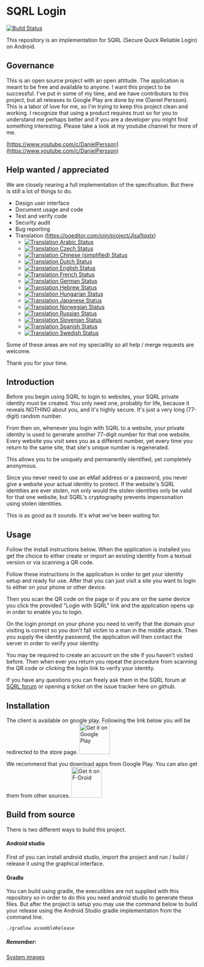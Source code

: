 # SQRL Login

[![Build Status](https://travis-ci.org/kalaspuffar/secure-quick-reliable-login.svg?branch=master)](https://travis-ci.org/kalaspuffar/secure-quick-reliable-login)

This repository is an implementation for SQRL (Secure Quick Reliable Login) on Android.

## Governance

This is an open source project with an open attitude. The application is meant to be free and
available to anyone. I want this project to be successful. I've put in some of my time, and we
have contributors to this project, but all releases to Google Play are done by me (Daniel Persson).
This is a labor of love for me, so I'm trying to keep this project clean and working.
I recognize that using a product requires trust so for you to understand me perhaps better
and if you are a developer you might find something interesting. Please take a look at my
youtube channel for more of me.

[https://www.youtube.com/c/DanielPersson](https://www.youtube.com/c/DanielPersson)

## Help wanted / appreciated

We are closely nearing a full implementation of the specification. But there is still a lot of things to do.

* Design user interface
* Document usage and code
* Test and verify code
* Security audit
* Bug reporting
* Translation (https://poeditor.com/join/project/Jlsa1tqxlx)
    * [![Translation Arabic Status](http://uhash.com/poeditor/ar.svg?t=11)](https://poeditor.com/join/project/Jlsa1tqxlx)
    * [![Translation Czech Status](http://uhash.com/poeditor/cs.svg?t=11)](https://poeditor.com/join/project/Jlsa1tqxlx)
    * [![Translation Chinese (simplified) Status](http://uhash.com/poeditor/zh-CN.svg?t=11)](https://poeditor.com/join/project/Jlsa1tqxlx)
    * [![Translation Dutch Status](http://uhash.com/poeditor/nl.svg?t=11)](https://poeditor.com/join/project/Jlsa1tqxlx)
    * [![Translation English Status](http://uhash.com/poeditor/en.svg?t=11)](https://poeditor.com/join/project/Jlsa1tqxlx)
    * [![Translation French Status](http://uhash.com/poeditor/fr.svg?t=11)](https://poeditor.com/join/project/Jlsa1tqxlx)
    * [![Translation German Status](http://uhash.com/poeditor/de.svg?t=11)](https://poeditor.com/join/project/Jlsa1tqxlx)
    * [![Translation Hebrew Status](http://uhash.com/poeditor/he.svg?t=11)](https://poeditor.com/join/project/Jlsa1tqxlx)
    * [![Translation Hungarian Status](http://uhash.com/poeditor/hu.svg?t=11)](https://poeditor.com/join/project/Jlsa1tqxlx)
    * [![Translation Japanese Status](http://uhash.com/poeditor/ja.svg?t=11)](https://poeditor.com/join/project/Jlsa1tqxlx)
    * [![Translation Norwegian Status](http://uhash.com/poeditor/no.svg?t=11)](https://poeditor.com/join/project/Jlsa1tqxlx)
    * [![Translation Russian Status](http://uhash.com/poeditor/ru.svg?t=11)](https://poeditor.com/join/project/Jlsa1tqxlx)
    * [![Translation Slovenian Status](http://uhash.com/poeditor/sl.svg?t=11)](https://poeditor.com/join/project/Jlsa1tqxlx)
    * [![Translation Spanish Status](http://uhash.com/poeditor/es.svg?t=11)](https://poeditor.com/join/project/Jlsa1tqxlx)
    * [![Translation Swedish Status](http://uhash.com/poeditor/sv.svg?t=11)](https://poeditor.com/join/project/Jlsa1tqxlx)

Some of these areas are not my speciallity so all help / merge requests are welcome.

Thank you for your time.

## Introduction

Before you begin using SQRL to login to websites, your SQRL private identity must be created. You only need one, probably for life, because it reveals NOTHING about you, and it's highly secure. It's just a very long (77-digit) random number.

From then on, whenever you login with SQRL to a website, your private identity is used to generate another 77-digit number for that one website. Every website you visit sees you as a different number, yet every time you return to the same site, that site's unique number is regenerated.

This allows you to be uniquely and permanently identified, yet completely anonymous.

Since you never need to use an eMail address or a password, you never give a website your actual identity to protect. If the website's SQRL identities are ever stolen, not only would the stolen identities only be valid for that one website, but SQRL's cryptography prevents impersonation using stolen identities.

This is as good as it sounds. It's what we've been waiting for.

## Usage

Follow the install instructions below. When the application is installed you get the choice to either
create or import an existing identity from a textual version or via scanning a QR code.

Follow these instructions in the application in order to get your identity setup and ready for use.
After that you can just visit a site you want to login to either on your phone or other device.

Then you scan the QR code on the page or if you are on the same device you click the provided
"Login with SQRL" link and the application opens up in order to enable you to login.

On the login prompt on your phone you need to verify that the domain your visiting is correct so you
don't fall victim to a man in the middle attack. Then you supply the identity password, the application
will then contact the server in order to verify your identity.

You may be required to create an account on the site if you haven't visited before. Then when ever you
return you repeat the procedure from scanning the QR code or clicking the login link to verify your identity.

If you have any questions you can freely ask them in the SQRL forum at [SQRL forum](https://sqrl.grc.com)
or opening a ticket on the issue tracker here on github.

## Installation

The client is available on google play. Following the link below you will be redirected to the store page.
[<img src="https://play.google.com/intl/en_us/badges/images/generic/en-play-badge.png"
     alt="Get it on Google Play"
     height="80">](https://play.google.com/store/apps/details?id=org.ea.sqrl)

We recommend that you download apps from Google Play. You can also get them from other sources.
[<img src="https://f-droid.org/badge/get-it-on.png"
    alt="Get it on F-Droid"
    height="80">](https://f-droid.org/packages/org.ea.sqrl/)

## Build from source

There is two different ways to build this project.

#### Android studio
First of you can install android studio, import the project and run / build / release it using the graphical interface.

#### Gradle

You can build using gradle, the executibles are not supplied with this repository so in order to do this you need android studio to generate these files.
But after the project is setup you may use the command below to build your release using the Android Studio gradle implementation from the command line.

```
./gradlew assembleRelease
```

##### Remember:
[System images](https://dl.google.com/android/repository/sys-img/google_apis/sys-img.xml)
